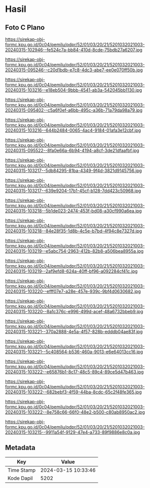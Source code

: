 # Hasil

## Foto C Plano

https://sirekap-obj-formc.kpu.go.id/0c04/pemilu/pdpr/52/01/03/20/21/5201032021003-20240315-102946--fe524c7a-bb84-410d-8cde-75bdb27a6207.jpg

https://sirekap-obj-formc.kpu.go.id/0c04/pemilu/pdpr/52/01/03/20/21/5201032021003-20240315-095246--c20d1bdb-e7c8-4dc3-abe7-ee0e070ff50b.jpg

https://sirekap-obj-formc.kpu.go.id/0c04/pemilu/pdpr/52/01/03/20/21/5201032021003-20240315-103216--e18eb504-9bbb-4541-ab3a-542045bb1130.jpg

https://sirekap-obj-formc.kpu.go.id/0c04/pemilu/pdpr/52/01/03/20/21/5201032021003-20240315-095402--c5a6f0ef-a6bb-495c-a36b-71a79da98a79.jpg

https://sirekap-obj-formc.kpu.go.id/0c04/pemilu/pdpr/52/01/03/20/21/5201032021003-20240315-103216--644b2484-0065-4ac4-9184-01afa3e12cbf.jpg

https://sirekap-obj-formc.kpu.go.id/0c04/pemilu/pdpr/52/01/03/20/21/5201032021003-20240315-095522--8fa0e66a-6b94-4194-a8cf-3de21dfaafbf.jpg

https://sirekap-obj-formc.kpu.go.id/0c04/pemilu/pdpr/52/01/03/20/21/5201032021003-20240315-103217--5db84295-81ba-4349-9f4d-3821d9145756.jpg

https://sirekap-obj-formc.kpu.go.id/0c04/pemilu/pdpr/52/01/03/20/21/5201032021003-20240315-103217--639e9204-17b1-45cf-b128-7dd423c50968.jpg

https://sirekap-obj-formc.kpu.go.id/0c04/pemilu/pdpr/52/01/03/20/21/5201032021003-20240315-103218--5b1de023-2474-453f-bd08-a30cf990a6ea.jpg

https://sirekap-obj-formc.kpu.go.id/0c04/pemilu/pdpr/52/01/03/20/21/5201032021003-20240315-103218--84e28f35-1d8b-4c5e-b7bd-4f94c8e7327d.jpg

https://sirekap-obj-formc.kpu.go.id/0c04/pemilu/pdpr/52/01/03/20/21/5201032021003-20240315-103219--e5abc754-2963-412b-82b8-a506bea8955a.jpg

https://sirekap-obj-formc.kpu.go.id/0c04/pemilu/pdpr/52/01/03/20/21/5201032021003-20240315-103219--2af9efd8-624a-40ff-bf96-a092284cf41c.jpg

https://sirekap-obj-formc.kpu.go.id/0c04/pemilu/pdpr/52/01/03/20/21/5201032021003-20240315-103220--efff07e7-a28e-457e-939c-9bf4d0630682.jpg

https://sirekap-obj-formc.kpu.go.id/0c04/pemilu/pdpr/52/01/03/20/21/5201032021003-20240315-103220--8a1c376c-e996-499d-acef-48a6732bbeb9.jpg

https://sirekap-obj-formc.kpu.go.id/0c04/pemilu/pdpr/52/01/03/20/21/5201032021003-20240315-103221--370a2888-4e5a-4f57-828b-edddb04ae83f.jpg

https://sirekap-obj-formc.kpu.go.id/0c04/pemilu/pdpr/52/01/03/20/21/5201032021003-20240315-103221--5c408564-b536-460a-9013-e6e64013cc16.jpg

https://sirekap-obj-formc.kpu.go.id/0c04/pemilu/pdpr/52/01/03/20/21/5201032021003-20240315-103222--e65876b1-8c17-48c5-89c4-89ce5d47b463.jpg

https://sirekap-obj-formc.kpu.go.id/0c04/pemilu/pdpr/52/01/03/20/21/5201032021003-20240315-103222--682bebf3-4f59-44ba-8cdc-65c2f48fe365.jpg

https://sirekap-obj-formc.kpu.go.id/0c04/pemilu/pdpr/52/01/03/20/21/5201032021003-20240315-103222--8e758c66-66f0-48e2-b500-c80ab8950ac2.jpg

https://sirekap-obj-formc.kpu.go.id/0c04/pemilu/pdpr/52/01/03/20/21/5201032021003-20240315-103215--9911a54f-9129-47e4-a733-89f9886e8c0a.jpg


## Metadata

| Key        | Value               |
| ---------- | ------------------- |
| Time Stamp | 2024-03-15 10:33:46 |
| Kode Dapil | 5202                |



